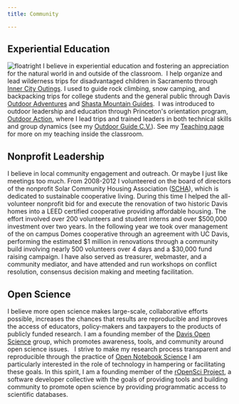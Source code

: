 ```yaml
---
title: Community

---
```


Experiential Education
----------------------

![floatright](assets/img/ohno.png) I believe in experiential
education and fostering an appreciation for the natural world
in and outside of the classroom.  I help organize and lead
wilderness trips for disadvantaged children in Sacramento through
[Inner City Outings](http://ico.sierraclub.org/sacramento/).
I used to guide rock climbing, snow camping, and backpacking trips
for college students and the general public through Davis 
[Outdoor Adventures](http://campusrecreation.ucdavis.edu/outdoor_adventures)
and [Shasta Mountain Guides](http://www.shastaguides.com).  I was introduced
to outdoor leadership and education through Princeton's orientation
program, [Outdoor Action](http://www.princeton.edu/%7Eoa/index.shtml),
where I lead trips and trained leaders in both technical skills 
and group dynamics (see my 
[Outdoor Guide C.V.](http://www.carlboettiger.info/wp-content/uploads/2011/07/climbingcv.pdf)).
See my [Teaching page](http://carlboettiger.info/teaching.html) for more
on my teaching inside the classroom.


Nonprofit Leadership
---------------------

I believe in local community engagement and outreach. Or maybe I just
like meetings too much.  From 2008-2012 I volunteered on the board
of directors of the nonprofit Solar Community Housing Association
([SCHA](http://schadavis.org)), which is dedicated to sustainable
cooperative living. During this time I helped the all-volunteer nonprofit
bid for and execute the renovation of two historic Davis homes into a LEED
certified cooperative providing affordable housing.   The effort involved
over 200 volunteers and student interns and over $500,000 investment over
two years. In the following year we took over management of the on campus
Domes cooperative through an agreement with UC Davis, performing the
estimated $1 million in renovations through a community build involving
nearly 500 volunteers over 4 days and a $30,000 fund raising campaign.
I have also served as treasurer, webmaster, and a community mediator,
and have attended and run workshops on conflict resolution, consensus
decision making and meeting facilitation.

Open Science 
------------

I believe more open science makes large-scale, collaborative efforts
possible, increases the chances that results are reproducible and improves
the access of educators, policy-makers and taxpayers to the products
of publicly funded research. I am a founding member of the [Davis Open
Science](http://openwetware.org/wiki/UC_Davis_Open_Science) group, which
promotes awareness, tools, and community around open science issues.  
 I strive to make my research process
transparent and reproducible through the practice of [Open Notebook
Science](http://www.carlboettiger.info/2012/09/28/Welcome-to-my-lab-notebook.html)
I am particularly interested in the role of technology in hampering or
facilitating these goals.  In this spirit, I am a founding member of the
[rOpenSci Project](http://ropensci.org), a software developer collective
with the goals of providing tools and building community to promote open
science by providing programmatic access to scientific databases.


